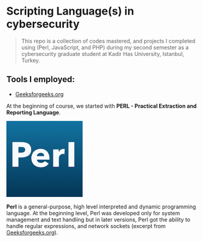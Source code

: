 # Scripting Language(s) in cybersecurity

> This repo is a collection of codes mastered, and projects I completed using (Perl, JavaScript, and PHP) during my second semester as a cybersecurity graduate student at Kadir Has University, Istanbul, Turkey.

## Tools I employed:

- [Geeksforgeeks.org](https://www.geeksforgeeks.org/perl-tutorial-learn-perl-with-examples)

At the beginning of course, we started with
**PERL - Practical Extraction and Reporting Language**.

![alt text](images/image-1.png)

**Perl** is a general-purpose, high level interpreted and dynamic programming language. At the beginning level, Perl was developed only for system management and text handling but in later versions, Perl got the ability to handle regular expressions, and network sockets (excerpt from [Geeksforgeeks.org](https://www.geeksforgeeks.org/perl-tutorial-learn-perl-with-examples)).